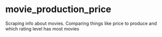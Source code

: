 # movie_production_price
Scraping info about movies. Comparing things like price to produce and which rating level has most movies
